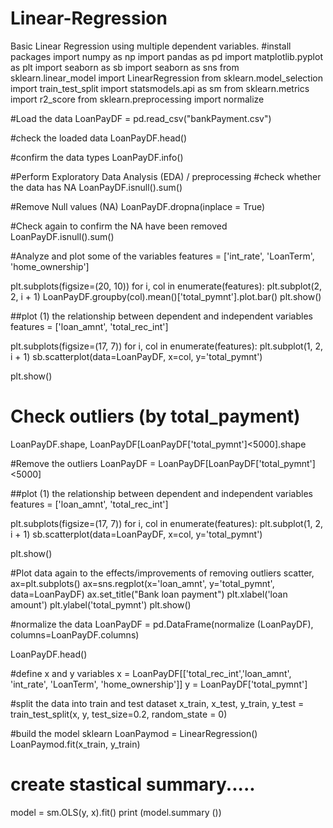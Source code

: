 # Linear-Regression
Basic Linear Regression using multiple dependent variables.
#install packages
import numpy as np
import pandas as pd
import matplotlib.pyplot as plt
import seaborn as sb
import seaborn as sns
from sklearn.linear_model import LinearRegression
from sklearn.model_selection import train_test_split
import statsmodels.api as sm
from sklearn.metrics import r2_score
from sklearn.preprocessing import normalize


#Load the data
LoanPayDF = pd.read_csv("bankPayment.csv")


#check the loaded data
LoanPayDF.head()


#confirm the data types 
LoanPayDF.info()


#Perform Exploratory Data Analysis (EDA) / preprocessing 
#check whether the data has NA
LoanPayDF.isnull().sum()


#Remove Null values (NA)
LoanPayDF.dropna(inplace = True)


#Check again to confirm the NA have been removed
LoanPayDF.isnull().sum()


#Analyze and plot some of the variables
features = ['int_rate', 'LoanTerm', 'home_ownership']

plt.subplots(figsize=(20, 10))
for i, col in enumerate(features):
    plt.subplot(2, 2, i + 1)
    LoanPayDF.groupby(col).mean()['total_pymnt'].plot.bar()
plt.show()


##plot (1) the relationship between dependent and independent variables 
features = ['loan_amnt', 'total_rec_int']
  
plt.subplots(figsize=(17, 7))
for i, col in enumerate(features):
    plt.subplot(1, 2, i + 1)
    sb.scatterplot(data=LoanPayDF, x=col,
                   y='total_pymnt')
                
plt.show()


# Check outliers (by total_payment)
LoanPayDF.shape, LoanPayDF[LoanPayDF['total_pymnt']<5000].shape


#Remove the outliers
LoanPayDF = LoanPayDF[LoanPayDF['total_pymnt']<5000]


##plot (1) the relationship between dependent and independent variables 
features = ['loan_amnt', 'total_rec_int']
  
plt.subplots(figsize=(17, 7))
for i, col in enumerate(features):
    plt.subplot(1, 2, i + 1)
    sb.scatterplot(data=LoanPayDF, x=col,
                   y='total_pymnt')
                
plt.show()



#Plot data again to the effects/improvements of removing outliers 
scatter, ax=plt.subplots()
ax=sns.regplot(x='loan_amnt', y='total_pymnt', data=LoanPayDF)
ax.set_title("Bank loan payment")
plt.xlabel('loan amount')
plt.ylabel('total_pymnt')
plt.show()


#normalize the data
LoanPayDF = pd.DataFrame(normalize (LoanPayDF), columns=LoanPayDF.columns)


LoanPayDF.head()

#define x and y variables 
x = LoanPayDF[['total_rec_int','loan_amnt', 'int_rate', 'LoanTerm', 'home_ownership']]
y = LoanPayDF['total_pymnt']


#split the data into train and test dataset 
x_train, x_test, y_train, y_test = train_test_split(x, y, test_size=0.2, random_state = 0)

#build the model sklearn
LoanPaymod = LinearRegression()
LoanPaymod.fit(x_train, y_train)


# create stastical summary.....
model = sm.OLS(y, x).fit()
print (model.summary ())

